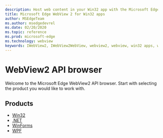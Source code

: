 ```yaml
---
description: Host web content in your Win32 app with the Microsoft Edge WebView 2 control
title: Microsoft Edge WebView 2 for Win32 apps
author: MSEdgeTeam
ms.author: msedgedevrel
ms.date: 02/20/2020
ms.topic: reference
ms.prod: microsoft-edge
ms.technology: webview
keywords: IWebView2, IWebView2WebView, webview2, webview, win32 apps, win32, edge, ICoreWebView2, ICoreWebView2Host, browser control, edge html
---
```


# WebView2 API browser  

Welcome to the Microsoft Edge WebView2 API browser. Start with selecting the product you would like to work with.

## Products  

<!-- We don't explicitly expose the version number in the table entry, yet all documentations for a new version goes to a new version directory as soon as we generate them. -->
*   [Win32](reference/win32/reference-webview-v2.md)
*   [.NET](reference/dotnet/reference-webview-v1.md)
*   [WinForms](reference/winforms/reference-webview-v1.md)
*   [WPF](reference/wpf/reference-webview-v1.md)
